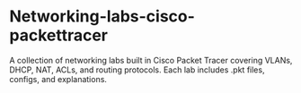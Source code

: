 # Networking-labs-cisco-packettracer
A collection of networking labs built in Cisco Packet Tracer covering VLANs, DHCP, NAT, ACLs, and routing protocols. Each lab includes .pkt files, configs, and explanations.
